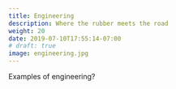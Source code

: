 ```yaml
---
title: Engineering
description: Where the rubber meets the road
weight: 20
date: 2019-07-10T17:55:14-07:00
# draft: true
image: engineering.jpg
---
```


Examples of engineering?